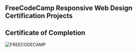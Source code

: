 ## FreeCodeCamp Responsive Web Design Certification Projects
## Certificate of Completion 
![FREECODECAMP]()